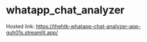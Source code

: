 # whatapp_chat_analyzer

Hosted link: https://thehtk-whatapp-chat-analyzer-app-guh01s.streamlit.app/
